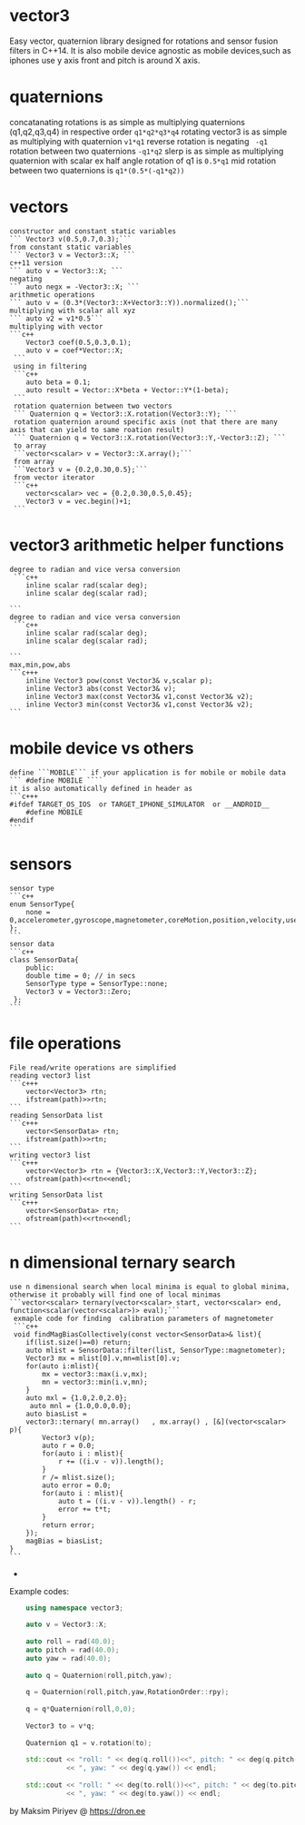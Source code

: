 # vector3
Easy vector, quaternion library designed for rotations and sensor fusion filters in C++14.
It is also mobile device agnostic as mobile devices,such as iphones use y axis front and pitch is around X axis.

# quaternions
  concatanating rotations is as simple as multiplying quaternions (q1,q2,q3,q4) in respective order
    ``` q1*q2*q3*q4 ``` 
    rotating vector3 is as simple as multiplying with quaternion
    ``` v1*q1 ```
    reverse rotation is negating
    ``` -q1```
    rotation between two quaternions
    ``` -q1*q2 ```
    slerp is as simple as multiplying quaternion with scalar ex half angle rotation of q1 is
    ``` 0.5*q1 ``` 
    mid rotation between two quaternions is
    ``` q1*(0.5*(-q1*q2)) ```
    
# vectors
    constructor and constant static variables
    ``` Vector3 v(0.5,0.7,0.3);```
    from constant static variables
    ``` Vector3 v = Vector3::X; ```
    c++11 version
    ``` auto v = Vector3::X; ```
    negating
    ``` auto negx = -Vector3::X; ```
    arithmetic operations
    ``` auto v = (0.3*(Vector3::X+Vector3::Y)).normalized();```
    multiplying with scalar all xyz
    ``` auto v2 = v1*0.5```
    multiplying with vector
    ```c++
        Vector3 coef(0.5,0.3,0.1);
        auto v = coef*Vector::X;
     ```
     using in filtering
     ```c++
        auto beta = 0.1;
        auto result = Vector::X*beta + Vector::Y*(1-beta);
     ```
     rotation quaternion between two vectors
     ``` Quaternion q = Vector3::X.rotation(Vector3::Y); ```
     rotation quaternion around specific axis (not that there are many axis that can yield to same roation result)
     ``` Quaternion q = Vector3::X.rotation(Vector3::Y,-Vector3::Z); ```
     to array 
     ```vector<scalar> v = Vector3::X.array();```
     from array 
     ```Vector3 v = {0.2,0.30,0.5};```
     from vector iterator
     ```c++
        vector<scalar> vec = {0.2,0.30,0.5,0.45};
        Vector3 v = vec.begin()+1;
     ```
# vector3 arithmetic helper functions
    degree to radian and vice versa conversion
     ```c++
        inline scalar rad(scalar deg);
        inline scalar deg(scalar rad);

    ```
    degree to radian and vice versa conversion
     ```c++
        inline scalar rad(scalar deg);
        inline scalar deg(scalar rad);

    ```
    max,min,pow,abs
    ```c+++
        inline Vector3 pow(const Vector3& v,scalar p);
        inline Vector3 abs(const Vector3& v);
        inline Vector3 max(const Vector3& v1,const Vector3& v2);
        inline Vector3 min(const Vector3& v1,const Vector3& v2);
    ```

# mobile device vs others
    define ```MOBILE``` if your application is for mobile or mobile data
    ``` #define MOBILE ````
    it is also automatically defined in header as
    ```c+++
    #ifdef TARGET_OS_IOS  or TARGET_IPHONE_SIMULATOR  or __ANDROID__             
        #define MOBILE
    #endif
    ```
# sensors
    sensor type
    ```c++
    enum SensorType{
        none = 0,accelerometer,gyroscope,magnetometer,coreMotion,position,velocity,userAcceleration,pixels
    };
    ```
    sensor data
    ```c++
    class SensorData{
        public:
        double time = 0; // in secs
        SensorType type = SensorType::none;
        Vector3 v = Vector3::Zero;
     };
    ```
# file operations
    File read/write operations are simplified
    reading vector3 list
    ```c+++
        vector<Vector3> rtn;
        ifstream(path)>>rtn;
    ```
    reading SensorData list
    ```c+++
        vector<SensorData> rtn;
        ifstream(path)>>rtn;
    ```
    writing vector3 list
    ```c+++
        vector<Vector3> rtn = {Vector3::X,Vector3::Y,Vector3::Z};
        ofstream(path)<<rtn<<endl;
    ```
    writing SensorData list
    ```c+++
        vector<SensorData> rtn;
        ofstream(path)<<rtn<<endl;
    ```
    
# n dimensional ternary search
    use n dimensional search when local minima is equal to global minima, otherwise it probably will find one of local minimas
    ```vector<scalar> ternary(vector<scalar> start, vector<scalar> end, function<scalar(vector<scalar>)> eval);```
     exmaple code for finding  calibration parameters of magnetometer
     ```c++
     void findMagBiasCollectively(const vector<SensorData>& list){
        if(list.size()==0) return;
        auto mlist = SensorData::filter(list, SensorType::magnetometer);
        Vector3 mx = mlist[0].v,mn=mlist[0].v;
        for(auto i:mlist){
            mx = vector3::max(i.v,mx);
            mn = vector3::min(i.v,mn);
        }
        auto mxl = {1.0,2.0,2.0};
         auto mnl = {1.0,0.0,0.0};
        auto biasList =
        vector3::ternary( mn.array()   , mx.array() , [&](vector<scalar> p){
            Vector3 v(p);
            auto r = 0.0;
            for(auto i : mlist){
                r += ((i.v - v)).length();
            }
            r /= mlist.size();
            auto error = 0.0;
            for(auto i : mlist){
                auto t = ((i.v - v)).length() - r;
                error += t*t;
            }
            return error;
        });
        magBias = biasList;
    }
    ```
*
Example codes:
```c++
    using namespace vector3;
    
    auto v = Vector3::X;
    
    auto roll = rad(40.0);
    auto pitch = rad(40.0);
    auto yaw = rad(40.0);
    
    auto q = Quaternion(roll,pitch,yaw);
    
    q = Quaternion(roll,pitch,yaw,RotationOrder::rpy);
    
    q = q*Quaternion(roll,0,0);
    
    Vector3 to = v*q;
    
    Quaternion q1 = v.rotation(to);
    
    std::cout << "roll: " << deg(q.roll())<<", pitch: " << deg(q.pitch()) 
              << ", yaw: " << deg(q.yaw()) << endl;
    
    std::cout << "roll: " << deg(to.roll())<<", pitch: " << deg(to.pitch()) 
              << ", yaw: " << deg(to.yaw()) << endl;
```

by Maksim Piriyev @ https://dron.ee
